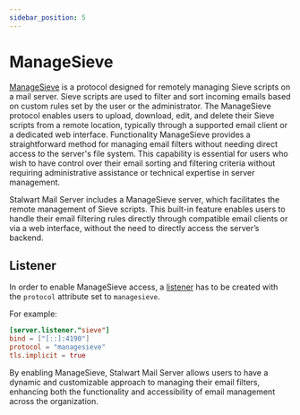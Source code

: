 ```yaml
---
sidebar_position: 5
---
```


# ManageSieve

[ManageSieve](https://datatracker.ietf.org/doc/html/rfc5804) is a protocol designed for remotely managing Sieve scripts on a mail server. Sieve scripts are used to filter and sort incoming emails based on custom rules set by the user or the administrator. The ManageSieve protocol enables users to upload, download, edit, and delete their Sieve scripts from a remote location, typically through a supported email client or a dedicated web interface.
Functionality ManageSieve provides a straightforward method for managing email filters without needing direct access to the server's file system. This capability is essential for users who wish to have control over their email sorting and filtering criteria without requiring administrative assistance or technical expertise in server management.

Stalwart Mail Server includes a ManageSieve server, which facilitates the remote management of Sieve scripts. This built-in feature enables users to handle their email filtering rules directly through compatible email clients or via a web interface, without the need to directly access the server’s backend.

## Listener

In order to enable ManageSieve access, a [listener](/docs/server/listener) has to be created with the `protocol` attribute set to `managesieve`.

For example:

```toml
[server.listener."sieve"]
bind = ["[::]:4190"]
protocol = "managesieve"
tls.implicit = true
```

By enabling ManageSieve, Stalwart Mail Server allows users to have a dynamic and customizable approach to managing their email filters, enhancing both the functionality and accessibility of email management across the organization.
